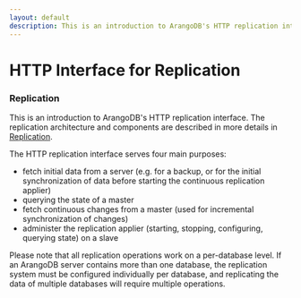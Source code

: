 ```yaml
---
layout: default
description: This is an introduction to ArangoDB's HTTP replication interface
---
```

HTTP Interface for Replication
==============================

### Replication

This is an introduction to ArangoDB's HTTP replication interface.
The replication architecture and components are described in more details in 
[Replication](../manual/administration-replication.html).

The HTTP replication interface serves four main purposes:
- fetch initial data from a server (e.g. for a backup, or for the initial synchronization 
  of data before starting the continuous replication applier)
- querying the state of a master
- fetch continuous changes from a master (used for incremental synchronization of changes)
- administer the replication applier (starting, stopping, configuring, querying state) on 
  a slave

Please note that all replication operations work on a per-database level. If an 
ArangoDB server contains more than one database, the replication system must be
configured individually per database, and replicating the data of multiple
databases will require multiple operations.


